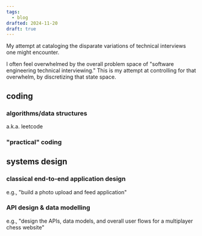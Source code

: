 ```yaml
---
tags:
  - blog
drafted: 2024-11-20
draft: true
---
```


My attempt at cataloging the disparate variations of technical interviews one might encounter. 

I often feel overwhelmed by the overall problem space of "software engineering technical interviewing." This is my attempt at controlling for that overwhelm, by discretizing that state space. 

## coding

### algorithms/data structures 

a.k.a. leetcode

### "practical" coding 


## systems design

### classical end-to-end application design

e.g., "build a photo upload and feed application"

### API design & data modelling

e.g., "design the APIs, data models, and overall user flows for a multiplayer chess website"
